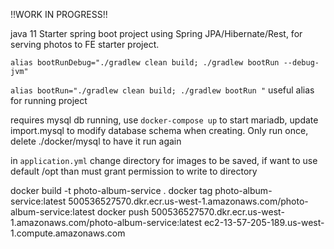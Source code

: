 !!WORK IN PROGRESS!!


java 11 Starter spring boot project using Spring JPA/Hibernate/Rest, for serving photos to FE starter project.

```alias bootRunDebug="./gradlew clean build; ./gradlew bootRun --debug-jvm"```

```alias bootRun="./gradlew clean build; ./gradlew bootRun "```
useful alias for running project

requires mysql db running, use ```docker-compose up``` to start mariadb,
update import.mysql to modify database schema when creating. Only run once, delete ./docker/mysql to have it run again

in ```application.yml``` change directory for images to be saved, if want to use default /opt than must grant permission to write to directory


docker build -t photo-album-service .
docker tag photo-album-service:latest 500536527570.dkr.ecr.us-west-1.amazonaws.com/photo-album-service:latest
docker push 500536527570.dkr.ecr.us-west-1.amazonaws.com/photo-album-service:latest
ec2-13-57-205-189.us-west-1.compute.amazonaws.com